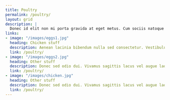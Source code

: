 ```yaml
---
title: Poultry
permalink: /poultry/
layout: grid
description: |
  Donec id elit non mi porta gravida at eget metus. Cum sociis natoque penatibus et magnis dis parturient montes, nascetur ridiculus mus. Donec ullamcorper nulla non metus auctor fringilla. Lorem ipsum dolor sit amet, consectetur adipiscing elit. Sed posuere consectetur est at lobortis. Nulla vitae elit libero, a pharetra augue. Maecenas faucibus mollis interdum.
links:
- image: "/images/eggs1.jpg"
  heading: Chicken stuff
  description: Aenean lacinia bibendum nulla sed consectetur. Vestibulum id ligula porta felis euismod semper. Donec id elit non mi porta gravida at eget metus.
  link: /poultry/
- image: "/images/eggs2.jpg"
  heading: Other stuff
  description: Donec sed odio dui. Vivamus sagittis lacus vel augue laoreet rutrum faucibus dolor auctor. Donec ullamcorper nulla non metus auctor fringilla.
  link: /poultry/
- image: "/images/chicken.jpg"
  heading: Other stuff
  description: Donec sed odio dui. Vivamus sagittis lacus vel augue laoreet rutrum faucibus dolor auctor. Donec ullamcorper nulla non metus auctor fringilla.
  link: /poultry/
---
```

